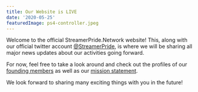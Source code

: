 ```yaml
---
title: Our Website is LIVE
date: '2020-05-25'
featuredImage: ps4-controller.jpeg
---
```


Welcome to the official StreamerPride.Network website! This, along with our official twitter account [@StreamerPride](https://twitter.com/streamerpride), is where we will be sharing all major news updates about our activities going forward.

For now, feel free to take a look around and check out the profiles of our [founding members](/members) as well as our [mission statement](/about).

We look forward to sharing many exciting things with you in the future!

